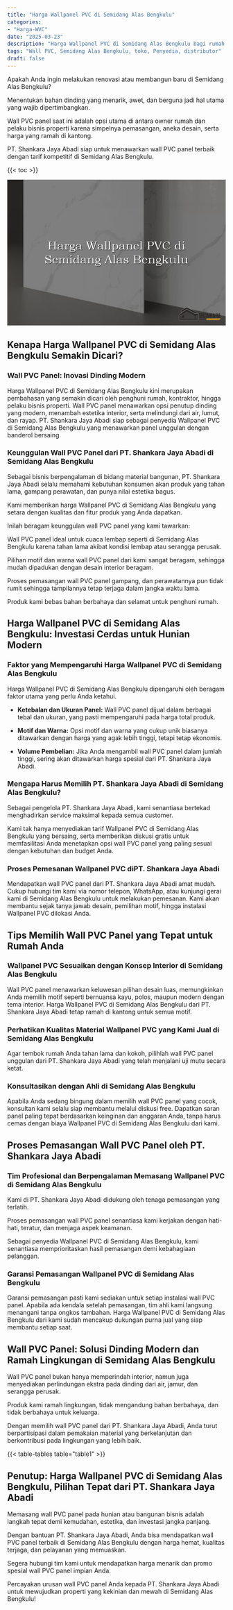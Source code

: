 ```yaml
---
title: "Harga Wallpanel PVC di Semidang Alas Bengkulu"
categories: 
- "Harga-WVC"
date: "2025-03-23"
description: "Harga Wallpanel PVC di Semidang Alas Bengkulu bagi rumah, office, serta toko. Panel unggulan, variasi motif, pilihan warna modern, dengan jasa pemasangan dikerjakan oleh tenaga ahli profesional serta kepastian resmi!|Jasa distribusi Wallpanel PVC di Semidang Alas Bengkulu bagi kebutuhan tempat tinggal, kantor, atau gerai, dengan material berkualitas dan pemasangan oleh tenaga ahli profesional serta kepastian resmi.|Alternatif Wallpanel PVC di Semidang Alas Bengkulu yang terbukti untuk rumah, office, serta gerai, dengan material berkualitas dan penempatan ditangani oleh tenaga ahli profesional dan jaminan resmi.|Distribusi Wallpanel PVC di Semidang Alas Bengkulu bagi rumah, kantor, dan gerai, beserta panel unggulan dan penempatan oleh tenaga ahli berpengalaman, lengkap dengan jaminan resmi.}"
tags: "Wall PVC, Semidang Alas Bengkulu, toko, Penyedia, distributor"
draft: false
---
```


Apakah Anda ingin melakukan renovasi atau membangun baru di Semidang Alas Bengkulu?

Menentukan bahan dinding yang menarik, awet, dan berguna jadi hal utama yang wajib dipertimbangkan.

Wall PVC panel saat ini adalah opsi utama di antara owner rumah dan pelaku bisnis properti karena simpelnya pemasangan, aneka desain, serta harga yang ramah di kantong.

PT. Shankara Jaya Abadi siap untuk menawarkan wall PVC panel terbaik dengan tarif kompetitif di Semidang Alas Bengkulu.

{{< toc >}}

![Harga Wallpanel PVC di Semidang Alas Bengkulu](/images/Harga-WVC/Harga-Wallpanel-PVC-di-Semidang-Alas-Bengkulu.png)


## Kenapa Harga Wallpanel PVC di Semidang Alas Bengkulu Semakin Dicari?

### Wall PVC Panel: Inovasi Dinding Modern

Harga Wallpanel PVC di Semidang Alas Bengkulu kini merupakan pembahasan yang semakin dicari oleh penghuni rumah, kontraktor, hingga pelaku bisnis properti. Wall PVC panel menawarkan opsi penutup dinding yang modern, menambah estetika interior, serta melindungi dari air, lumut, dan rayap. PT. Shankara Jaya Abadi siap sebagai penyedia Wallpanel PVC di Semidang Alas Bengkulu yang menawarkan panel unggulan dengan banderol bersaing

### Keunggulan Wall PVC Panel dari PT. Shankara Jaya Abadi di Semidang Alas Bengkulu

Sebagai bisnis berpengalaman di bidang material bangunan, PT. Shankara Jaya Abadi selalu memahami kebutuhan konsumen akan produk yang tahan lama, gampang perawatan, dan punya nilai estetika bagus.

Kami memberikan harga Wallpanel PVC di Semidang Alas Bengkulu yang setara dengan kualitas dan fitur produk yang Anda dapatkan.

Inilah beragam keunggulan wall PVC panel yang kami tawarkan:

Wall PVC panel ideal untuk cuaca lembap seperti di Semidang Alas Bengkulu karena tahan lama akibat kondisi lembap atau serangga perusak.

Pilihan motif dan warna wall PVC panel dari kami sangat beragam, sehingga mudah dipadukan dengan desain interior beragam.

Proses pemasangan wall PVC panel gampang, dan perawatannya pun tidak rumit sehingga tampilannya tetap terjaga dalam jangka waktu lama.

Produk kami bebas bahan berbahaya dan selamat untuk penghuni rumah.

## Harga Wallpanel PVC di Semidang Alas Bengkulu: Investasi Cerdas untuk Hunian Modern

### Faktor yang Mempengaruhi Harga Wallpanel PVC di Semidang Alas Bengkulu

Harga Wallpanel PVC di Semidang Alas Bengkulu dipengaruhi oleh beragam faktor utama yang perlu Anda ketahui.

- **Ketebalan dan Ukuran Panel:** Wall PVC panel dijual dalam berbagai tebal dan ukuran, yang pasti mempengaruhi pada harga total produk.

- **Motif dan Warna:** Opsi motif dan warna yang cukup unik biasanya ditawarkan dengan harga yang agak lebih tinggi, tetapi tetap ekonomis.

- **Volume Pembelian:** Jika Anda mengambil wall PVC panel dalam jumlah tinggi, sering akan ditawarkan harga spesial dari PT. Shankara Jaya Abadi.

### Mengapa Harus Memilih PT. Shankara Jaya Abadi di Semidang Alas Bengkulu?

Sebagai pengelola PT. Shankara Jaya Abadi, kami senantiasa bertekad menghadirkan service maksimal kepada semua customer.

Kami tak hanya menyediakan tarif Wallpanel PVC di Semidang Alas Bengkulu yang bersaing, serta memberikan diskusi gratis untuk memfasilitasi Anda menetapkan opsi wall PVC panel yang paling sesuai dengan kebutuhan dan budget Anda.

### Proses Pemesanan Wallpanel PVC diPT. Shankara Jaya Abadi

Mendapatkan wall PVC panel dari PT. Shankara Jaya Abadi amat mudah. Cukup hubungi tim kami via nomor telepon, WhatsApp, atau kunjungi gerai kami di Semidang Alas Bengkulu untuk melakukan pemesanan. Kami akan membantu sejak tanya jawab desain, pemilihan motif, hingga instalasi Wallpanel PVC dilokasi Anda.

## Tips Memilih Wall PVC Panel yang Tepat untuk Rumah Anda

### Wallpanel PVC Sesuaikan dengan Konsep Interior di Semidang Alas Bengkulu

Wall PVC panel menawarkan keluwesan pilihan desain luas, memungkinkan Anda memilih motif seperti bernuansa kayu, polos, maupun modern dengan tema interior. Harga Wallpanel PVC di Semidang Alas Bengkulu dari PT. Shankara Jaya Abadi tetap ramah di kantong untuk semua motif.

### Perhatikan Kualitas Material Wallpanel PVC yang Kami Jual di Semidang Alas Bengkulu

Agar tembok rumah Anda tahan lama dan kokoh, pilihlah wall PVC panel unggulan dari PT. Shankara Jaya Abadi yang telah menjalani uji mutu secara ketat.

### Konsultasikan dengan Ahli di Semidang Alas Bengkulu

Apabila Anda sedang bingung dalam memilih wall PVC panel yang cocok, konsultan kami selalu siap membantu melalui diskusi free. Dapatkan saran panel paling tepat berdasarkan keinginan dan anggaran Anda, tanpa harus cemas dengan biaya Wallpanel PVC di Semidang Alas Bengkulu dari kami.

## Proses Pemasangan Wall PVC Panel oleh PT. Shankara Jaya Abadi

### Tim Profesional dan Berpengalaman Memasang Wallpanel PVC di Semidang Alas Bengkulu

Kami di PT. Shankara Jaya Abadi didukung oleh tenaga pemasangan yang terlatih.

Proses pemasangan wall PVC panel senantiasa kami kerjakan dengan hati-hati, teratur, dan menjaga aspek keamanan.

Sebagai penyedia Wallpanel PVC di Semidang Alas Bengkulu, kami senantiasa memprioritaskan hasil pemasangan demi kebahagiaan pelanggan.

### Garansi Pemasangan Wallpanel PVC di Semidang Alas Bengkulu

Garansi pemasangan pasti kami sediakan untuk setiap instalasi wall PVC panel. Apabila ada kendala setelah pemasangan, tim ahli kami langsung menangani tanpa ongkos tambahan. Harga Wallpanel PVC di Semidang Alas Bengkulu dari kami sudah mencakup dukungan purna jual yang siap membantu setiap saat.

## Wall PVC Panel: Solusi Dinding Modern dan Ramah Lingkungan di Semidang Alas Bengkulu

Wall PVC panel bukan hanya memperindah interior, namun juga menyediakan perlindungan ekstra pada dinding dari air, jamur, dan serangga perusak.

Produk kami ramah lingkungan, tidak mengandung bahan berbahaya, dan tidak berbahaya untuk keluarga.

Dengan memilih wall PVC panel dari PT. Shankara Jaya Abadi, Anda turut berpartisipasi dalam pemakaian material yang berkelanjutan dan berkontribusi pada lingkungan yang lebih baik.

{{< table-tables table="table1" >}}

## Penutup: Harga Wallpanel PVC di Semidang Alas Bengkulu, Pilihan Tepat dari PT. Shankara Jaya Abadi

Memasang wall PVC panel pada hunian atau bangunan bisnis adalah langkah tepat demi kemudahan, estetika, dan investasi jangka panjang.

Dengan bantuan PT. Shankara Jaya Abadi, Anda bisa mendapatkan wall PVC panel terbaik di Semidang Alas Bengkulu dengan harga hemat, kualitas terjaga, dan pelayanan yang memuaskan.

Segera hubungi tim kami untuk mendapatkan harga menarik dan promo spesial wall PVC panel impian Anda.

Percayakan urusan wall PVC panel Anda kepada PT. Shankara Jaya Abadi untuk mewujudkan properti yang kekinian dan mewah di Semidang Alas Bengkulu!